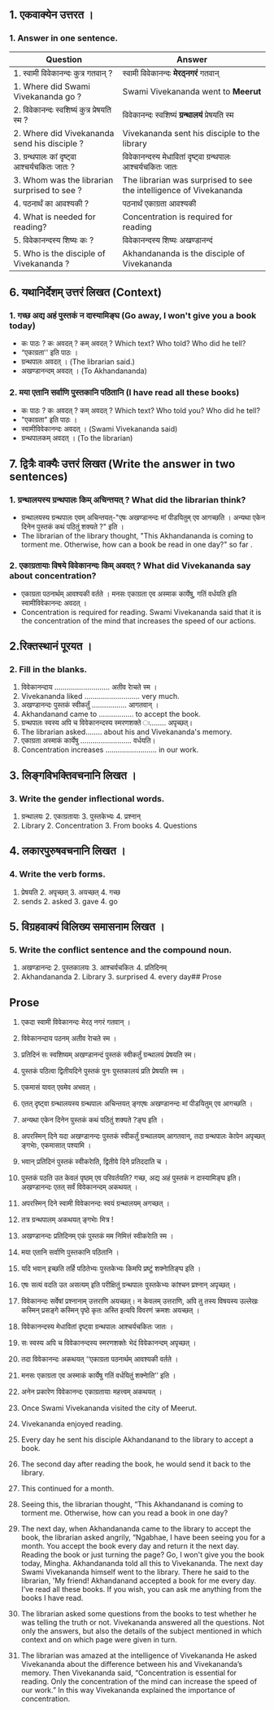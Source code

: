 ## 1. एकवाक्येन उत्तरत ।
### 1. Answer in one sentence.
| Question | Answer | 
|-|-|
|1. स्वामी विवेकानन्दः कुत्र गतवान् ?|स्वामी विवेकानन्दः **मेरठ्नगरं** गतवान् |
|1. Where did Swami Vivekananda go ?|Swami Vivekananda went to **Meerut** |
|2. विवेकानन्दः स्वशिष्यं कुत्र प्रेषयति स्म ?|विवेकानन्दः स्वशिष्यं **ग्रन्थालयं** प्रेषयति स्म |
|2. Where did Vivekananda send his disciple ?|Vivekananda sent his disciple to the library |
|3. ग्रन्थपालः कां दृष्ट्वा आश्चर्यचकितः जातः ?|विवेकानन्दस्य मेधावितां दृष्ट्वा ग्रन्थपालः आश्चर्यचकितः जातः|
|3. Whom was the librarian surprised to see ?|The librarian was surprised to see the intelligence of Vivekananda|
|4. पठनार्थं का आवश्यकी ? | पठनार्थं एकाग्रता आवश्यकी |
|4. What is needed for reading? | Concentration is required for reading |
|5. विवेकानन्दस्य शिष्यः कः ?|विवेकानन्दस्य शिष्यः अखण्डानन्दं|
|5. Who is the disciple of Vivekananda ?|Akhandananda is the disciple of Vivekananda|


## 6. यथानिर्देशम् उत्तरं लिखत (Context)
### 1. गच्छ अद्य अहं पुस्तकं न दास्यामिङ्घ (Go away, I won't give you a book today)
* कः पाठः ? कः अवदत् ? कम् अवदत् ? Which text? Who told? Who did he tell?
* “एकाग्रता'' इति पाठः ।
* ग्रन्थपालः अवदत्‌ । (The librarian said.)
* अखण्डानन्दम्‌ अवदत्‌ । (To Akhandananda)
### 2. मया एतानि सर्वाणि पुस्तकानि पठितानि (I have read all these books)
* कः पाठः ? कः अवदत् ? कम् अवदत् ? Which text? Who told you? Who did he tell?
* "एकाग्रता" इति पाठः ।
* स्वामीविवेकानन्दः अवदत्‌ । (Swami Vivekananda said)
* ग्रन्थपालकम्‌ अवदत्‌ । (To the librarian)

## 7. द्वित्रैः वाक्यैः उत्तरं लिखत  (Write the answer in two sentences)
### 1. ग्रन्थालयस्य ग्रन्थपालः किम् अचिन्तयत् ? What did the librarian think?
* ग्रन्थालयस्य ग्रन्थपालः एवम्‌ अचिन्तयत्‌-"एषः अखण्डानन्दः मां पीडयितुम्‌ एव आगच्छति । अन्यथा एकेन दिनेन पुस्तकं कथं पठितुं शक्यते ?" इति ।
* The librarian of the library thought, "This Akhandananda is coming to torment me. Otherwise, how can a book be read in one day?" so far .
### 2. एकाग्रतायाः विषये विवेकानन्दः किम् अवदत् ? What did Vivekananda say about concentration?
* एकाग्रता पठनार्थम्‌ आवश्यकी वर्तते । मनसः एकाग्रता एव अस्माक कार्येषु, गतिं वर्धयति इति स्वामीविवेकानन्दः अवदत्‌ ।
* Concentration is required for reading. Swami Vivekananda said that it is the concentration of the mind that increases the speed of our actions.

## 2.रिक्तस्थानं पूरयत ।
### 2. Fill in the blanks.
1. विवेकानन्दाय ........................... अतीव राेचते स्म ।
1. Vivekananda liked ........................... very much.
2. अखण्डानन्दः पुस्तकं स्वीकर्तुं ................. आगतवान् ।
2. Akhandanand came to ................. to accept the book.
3. ग्रन्थपालः स्वस्य अपि च विवेकानन्दस्य स्मरणशक्ते ः........ अपृच्छत्।
3. The librarian asked........ about his and Vivekananda's memory.
4. एकाग्रता अस्माकं कार्येषु ......................... वर्धयति।
4. Concentration increases ......................... in our work.
## 3. लिङ्गविभक्तिवचनानि लिखत ।
### 3. Write the gender inflectional words.
1. ग्रन्थालयः 2. एकाग्रतायाः 3. पुस्तकेभ्यः 4. प्रश्नान्
1. Library 2. Concentration 3. From books 4. Questions
## 4. लकारपुरुषवचनानि लिखत ।
### 4. Write the verb forms.
1. प्रेषयति 2. अपृच्छत् 3. अयच्छत् 4. गच्छ
1. sends 2. asked 3. gave 4. go
## 5. विग्रहवाक्यं विलिख्य समासनाम लिखत ।
### 5. Write the conflict sentence and the compound noun.
1. अखण्डानन्दः 2. पुस्तकालयः 3. आश्चर्यचकितः 4. प्रतिदिनम्
1. Akhandananda 2. Library 3. surprised 4. every day## Prose

## Prose
1. एकदा स्वामी विवेकानन्दः मेरठ् नगरं गतवान् ।
2. विवेकानन्दाय पठनम् अतीव राेचते स्म ।
3. प्रतिदिनं सः स्वशिष्यम् अखण्डानन्दं पुस्तकं स्वीकर्तुं ग्रन्थालयं प्रेषयति स्म।
4. पुस्तकं पठित्वा द्वितीयदिने पुस्तकं पुनः पुस्तकालयं प्रति प्रेषयति स्म ।
5. एकमासं यावत् एवमेव अभवत् ।
6. एतत् दृष्ट्वा ग्रन्थालयस्य ग्रन्थपालः अचिन्तयत् ङ्गएषः अखण्डानन्दः मां पीडयितुम् एव आगच्छति ।
7. अन्यथा एकेन दिनेन पुस्तकं कथं पठितुं शक्यते ?ङ्घ इति ।
8. अपरस्मिन् दिने यदा अखण्डानन्दः पुस्तकं स्वीकर्तुं ग्रन्थालयम् आगतवान्, तदा ग्रन्थपालः काेपेन अपृच्छत् ङ्गभाेः, एकमासात् पश्यामि ।
9. भवान् प्रतिदिनं पुस्तकं स्वीकराेति, द्वितीये दिने प्रतिददाति च ।
10. पुस्तकं पठति उत केवलं पृष्ठम् एव परिवर्तयति? गच्छ, अद्य अहं पुस्तकं न दास्यामिङ्घ इति। अखण्डानन्दः एतत् सर्वं विवेकानन्दम् अकथयत् ।
11. अपरस्मिन् दिने स्वामी विवेकानन्दः स्वयं ग्रन्थालयम् अगच्छत् ।
12. तत्र ग्रन्थपालम् अकथयत् ङ्गभाेः मित्र !
13. अखण्डानन्दः प्रतिदिनम् एकं पुस्तकं मम निमित्तं स्वीकराेति स्म ।
14. मया एतानि सर्वाणि पुस्तकानि पठितानि ।
15. यदि भवान् इच्छति तर्हि पठितेभ्यः पुस्तकेभ्यः किमपि प्रष्टुं शक्नाेतिङ्घ इति ।
16. एषः सत्यं वदति उत असत्यम् इति परीक्षितुं ग्रन्थपालः पुस्तकेभ्यः कांश्चन प्रश्नान् अपृच्छत् ।
17. विवेकानन्दः सर्वेषां प्रश्नानाम् उत्तराणि अयच्छत्। न केवलम् उत्तराणि, अपि तु तस्य विषयस्य उल्लेखः कस्मिन् प्रसङ्गे कस्मिन् पृष्ठे कृतः अस्ति इत्यपि विवरणं क्रमशः अयच्छत् ।
18. विवेकानन्दस्य मेधावितां दृष्ट्वा ग्रन्थपालः आश्चर्यचकितः जातः ।
19. सः स्वस्य अपि च विवेकानन्दस्य स्मरणशक्तेः भेदं विवेकानन्दम् अपृच्छत् ।
20. तदा विवेकानन्दः अकथयत् ‘‘एकाग्रता पठनार्थम् आवश्यकी वर्तते ।
21. मनसः एकाग्रता एव अस्माकं कार्येषु गतिं वर्धयितुं शक्नाेति’’ इति ।
22. अनेन प्रकारेण विवेकानन्दः एकाग्रतायाः महत्त्वम् अकथयत् ।

1. Once Swami Vivekananda visited the city of Meerut.
2. Vivekananda enjoyed reading.
3. Every day he sent his disciple Akhandanand to the library to accept a book.
4. The second day after reading the book, he would send it back to the library.
5. This continued for a month.
6. Seeing this, the librarian thought, “This Akhandanand is coming to torment me. Otherwise, how can you read a book in one day?
1. The next day, when Akhandananda came to the library to accept the book, the librarian asked angrily, “Ngabhae, I have been seeing you for a month. You accept the book every day and return it the next day. Reading the book or just turning the page? Go, I won't give you the book today, Mingha. Akhandananda told all this to Vivekananda. The next day Swami Vivekananda himself went to the library. There he said to the librarian, 'My friend! Akhandanand accepted a book for me every day. I’ve read all these books. If you wish, you can ask me anything from the books I have read.
1. The librarian asked some questions from the books to test whether he was telling the truth or not. Vivekananda answered all the questions. Not only the answers, but also the details of the subject mentioned in which context and on which page were given in turn.
1. The librarian was amazed at the intelligence of Vivekananda He asked Vivekananda about the difference between his and Vivekananda’s memory. Then Vivekananda said, “Concentration is essential for reading. Only the concentration of the mind can increase the speed of our work.” In this way Vivekananda explained the importance of concentration.

